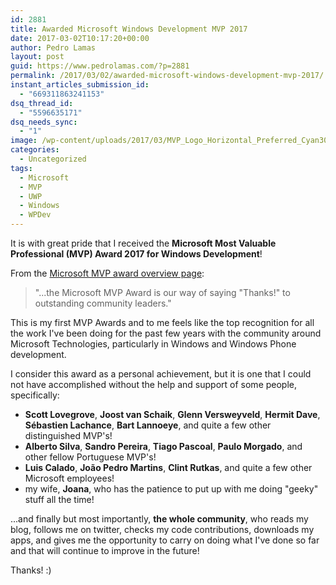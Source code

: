 ```yaml
---
id: 2881
title: Awarded Microsoft Windows Development MVP 2017
date: 2017-03-02T10:17:20+00:00
author: Pedro Lamas
layout: post
guid: https://www.pedrolamas.com/?p=2881
permalink: /2017/03/02/awarded-microsoft-windows-development-mvp-2017/
instant_articles_submission_id:
  - "669311863241153"
dsq_thread_id:
  - "5596635171"
dsq_needs_sync:
  - "1"
image: /wp-content/uploads/2017/03/MVP_Logo_Horizontal_Preferred_Cyan300_RGB_300ppi.png
categories:
  - Uncategorized
tags:
  - Microsoft
  - MVP
  - UWP
  - Windows
  - WPDev
---
```

It is with great pride that I received the **Microsoft Most Valuable Professional (MVP) Award 2017 for Windows Development**!

From the [Microsoft MVP award overview page](https://mvp.microsoft.com/en-us/overview):

> "...the Microsoft MVP Award is our way of saying "Thanks!" to outstanding community leaders."

This is my first MVP Awards and to me feels like the top recognition for all the work I've been doing for the past few years with the community around Microsoft Technologies, particularly in Windows and Windows Phone development.

I consider this award as a personal achievement, but it is one that I could not have accomplished without the help and support of some people, specifically:

*   **Scott Lovegrove**, **Joost van Schaik**, **Glenn Versweyveld**, **Hermit Dave**, **Sébastien Lachance**, **Bart Lannoeye**, and quite a few other distinguished MVP's!
*   **Alberto Silva**, **Sandro Pereira**, **Tiago Pascoal**, **Paulo Morgado**, and other fellow Portuguese MVP's!
*   **Luis Calado**, **João Pedro Martins**, **Clint Rutkas**, and quite a few other Microsoft employees!
*   my wife, **Joana**, who has the patience to put up with me doing "geeky" stuff all the time!

...and finally but most importantly, **the whole community**, who reads my blog, follows me on twitter, checks my code contributions, downloads my apps, and gives me the opportunity to carry on doing what I've done so far and that will continue to improve in the future!

Thanks! :)